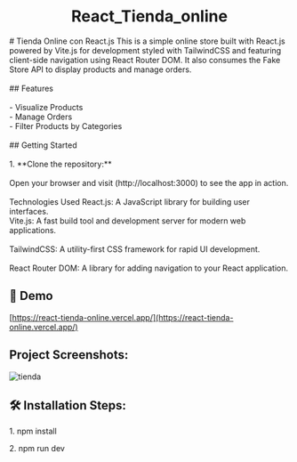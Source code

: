 
<h1 align="center" id="title">React_Tienda_online</h1>

<p id="description"># Tienda Online con React.js This is a simple online store built with React.js powered by Vite.js for development styled with TailwindCSS and featuring client-side navigation using React Router DOM. It also consumes the Fake Store API to display products and manage orders.<br><br>## Features<br><br>- Visualize Products<br>- Manage Orders<br>- Filter Products by Categories<br><br>## Getting Started<br><br>1. **Clone the repository:**<br><br>Open your browser and visit (http://localhost:3000)  to see the app in action.<br><br>Technologies Used React.js: A JavaScript library for building user interfaces.<br>Vite.js: A fast build tool and development server for modern web applications.<br><br>TailwindCSS: A utility-first CSS framework for rapid UI development.<br><br>React Router DOM: A library for adding navigation to your React application.</p>

<h2>🚀 Demo</h2>

[https://react-tienda-online.vercel.app/](https://react-tienda-online.vercel.app/)

<h2>Project Screenshots:</h2>

![tienda](https://github.com/marycib/React_Tienda_online/assets/61070408/4b98a950-994c-4666-8500-fd30c8ce9729)


<h2>🛠️ Installation Steps:</h2>

<p>1. npm install</p>

<p>2. npm run dev</p>
